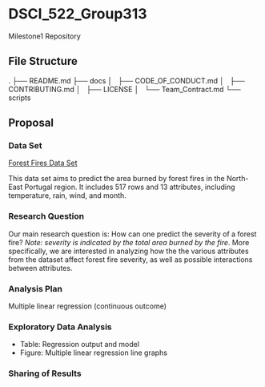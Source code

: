 # DSCI_522_Group313
Milestone1 Repository

## File Structure

.
├── README.md
├── docs
│   ├── CODE_OF_CONDUCT.md
│   ├── CONTRIBUTING.md
│   ├── LICENSE
│   └── Team_Contract.md
└── scripts



## Proposal

### Data Set
[Forest Fires Data Set](https://archive.ics.uci.edu/ml/datasets/Forest+Fires)

This data set aims to predict the area burned by forest fires in the North-East Portugal region. It includes 517 rows and 13 attributes, including temperature, rain, wind, and month. 

### Research Question

Our main research question is: How can one predict the severity of a forest fire? *Note: severity is indicated by the total area burned by the fire*. More specifically, we are interested in analyzing how the the various attributes from the dataset affect forest fire severity, as well as possible interactions between attributes.

### Analysis Plan

Multiple linear regression (continuous outcome)

### Exploratory Data Analysis 
- Table: Regression output and model
- Figure: Multiple linear regression line graphs

### Sharing of Results
